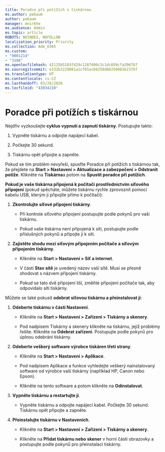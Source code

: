 ```yaml
---
title: Poradce při potížích s tiskárnou
ms.author: pebaum
author: pebaum
manager: mnirkhe
ms.audience: Admin
ms.topic: article
ROBOTS: NOINDEX, NOFOLLOW
localization_priority: Priority
ms.collection: Adm_O365
ms.custom:
- "9001214"
- "3186"
ms.openlocfilehash: 42125b5103f429c1287400c3c1dc659cfa2067b7
ms.sourcegitcommit: e332b3229881a1cf65ac84250d88256081b237bf
ms.translationtype: HT
ms.contentlocale: cs-CZ
ms.lasthandoff: 03/28/2020
ms.locfileid: "43034210"
---
```

# <a name="troubleshoot-your-printer"></a>Poradce při potížích s tiskárnou

Nejdřív vyzkoušejte **cyklus vypnutí a zapnutí tiskárny**. Postupujte takto:

1. Vypněte tiskárnu a odpojte napájecí kabel.

2. Počkejte 30 sekund.

3. Tiskárnu opět připojte a zapněte.

Pokud se tím problém nevyřeší, spusťte Poradce při potížích s tiskárnou tak, že přejdete na **Start > Nastavení > Aktualizace a zabezpečení > Odstranit potíže**. Klikněte na **Tiskárna**a potom na **Spustit poradce při potížích**.

**Pokud je vaše tiskárna připojená k počítači prostřednictvím síťového připojení** (pokud spěcháte, můžete tiskárnu rychle zprovoznit pomocí kabelu USB, kterým ji připojíte přímo k počítači):

1. **Zkontrolujte síťové připojení tiskárny**.
    
    - Při kontrole síťového připojení postupujte podle pokynů pro vaši tiskárnu.

    - Pokud vaše tiskárna není připojená k síti, postupujte podle příslušných pokynů a připojte ji k síti.

2. **Zajistěte shodu mezi síťovým připojením počítače a síťovým připojením tiskárny**.

    - Klikněte na **Start > Nastavení > Síť a internet**.

    - V části **Stav sítě** je uvedený název vaší sítě. Musí se přesně shodovat s názvem připojení tiskárny.

    - Pokud se tato dvě připojení liší, změňte připojení počítače tak, aby odpovídalo síti tiskárny.

Můžete se také pokusit **odebrat síťovou tiskárnu a přeinstalovat ji**:

1. **Odeberte tiskárnu v části Nastavení**.

    - Klikněte na **Start > Nastavení > Zařízení > Tiskárny a skenery**.

    - Pod nadpisem Tiskárny a skenery klikněte na tiskárnu, jejíž problémy řešíte. Klikněte na **Odebrat zařízení**. Postupujte podle pokynů pro úplnou odebrání tiskárny.

2. **Odeberte veškerý software výrobce tiskáren třetí strany**.

    - Klikněte na **Start > Nastavení > Aplikace**.

    - Pod nadpisem Aplikace a funkce vyhledejte veškerý nainstalovaný software od výrobce vaší tiskárny (například HP, Canon nebo Epson).

    - Klikněte na tento software a potom klikněte na **Odinstalovat**.

3. **Vypněte tiskárnu a restartujte ji**.

    - Vypněte tiskárnu a odpojte napájecí kabel. Počkejte 30 sekund. Tiskárnu opět připojte a zapněte.

4. **Přeinstalujte tiskárnu v Nastaveních**.

    - Klikněte na **Start > Nastavení > Zařízení > Tiskárny a skenery**.
 
    - Klikněte na **Přidat tiskárnu nebo skener** v horní části obrazovky a postupujte podle pokynů pro přeinstalaci tiskárny.
